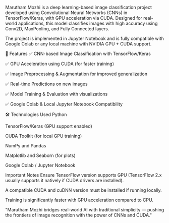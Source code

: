 Marutham Mozhi is a deep learning-based image classification project developed using Convolutional Neural Networks (CNNs) in TensorFlow/Keras, with GPU acceleration via CUDA.
Designed for real-world applications, this model classifies images with high accuracy using Conv2D, MaxPooling, and Fully Connected layers.

The project is implemented in Jupyter Notebook and is fully compatible with Google Colab or any local machine with NVIDIA GPU + CUDA support.

🚀 Features
✅ CNN-based Image Classification with TensorFlow/Keras

✅ GPU Acceleration using CUDA (for faster training)

✅ Image Preprocessing & Augmentation for improved generalization

✅ Real-time Predictions on new images

✅ Model Training & Evaluation with visualizations

✅ Google Colab & Local Jupyter Notebook Compatibility

🛠 Technologies Used
Python

TensorFlow/Keras (GPU support enabled)

CUDA Toolkit (for local GPU training)

NumPy and Pandas

Matplotlib and Seaborn (for plots)

Google Colab / Jupyter Notebook

Important Notes
Ensure TensorFlow version supports GPU (TensorFlow 2.x usually supports it natively if CUDA drivers are installed).

A compatible CUDA and cuDNN version must be installed if running locally.

Training is significantly faster with GPU acceleration compared to CPU.

"Marutham Mozhi bridges real-world AI with traditional simplicity — pushing the frontiers of image recognition with the power of CNNs and CUDA."

